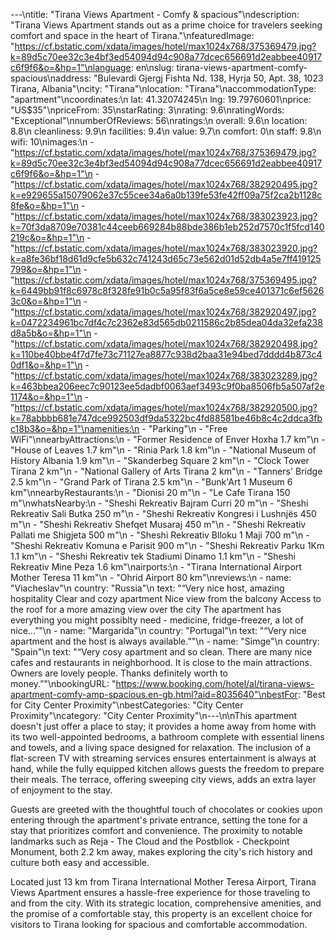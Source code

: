 ---\ntitle: "Tirana Views Apartment - Comfy & spacious"\ndescription: "Tirana Views Apartment stands out as a prime choice for travelers seeking comfort and space in the heart of Tirana."\nfeaturedImage: "https://cf.bstatic.com/xdata/images/hotel/max1024x768/375369479.jpg?k=89d5c70ee32c3e4bf3ed54094d94c908a77dcec656691d2eabbee40917c6f9f6&o=&hp=1"\nlanguage: en\nslug: tirana-views-apartment-comfy-spacious\naddress: "Bulevardi Gjergj Fishta Nd. 138, Hyrja 50, Apt. 38, 1023 Tirana, Albania"\ncity: "Tirana"\nlocation: "Tirana"\naccommodationType: "apartment"\ncoordinates:\n  lat: 41.32074245\n  lng: 19.79760601\nprice: "US$35"\npriceFrom: 35\nstarRating: 3\nrating: 9.6\nratingWords: "Exceptional"\nnumberOfReviews: 56\nratings:\n  overall: 9.6\n  location: 8.8\n  cleanliness: 9.9\n  facilities: 9.4\n  value: 9.7\n  comfort: 0\n  staff: 9.8\n  wifi: 10\nimages:\n  - "https://cf.bstatic.com/xdata/images/hotel/max1024x768/375369479.jpg?k=89d5c70ee32c3e4bf3ed54094d94c908a77dcec656691d2eabbee40917c6f9f6&o=&hp=1"\n  - "https://cf.bstatic.com/xdata/images/hotel/max1024x768/382920495.jpg?k=e929655a15079062e37c55cee34a6a0b139fe53fe42ff09a75f2ca2b1128c8fe&o=&hp=1"\n  - "https://cf.bstatic.com/xdata/images/hotel/max1024x768/383023923.jpg?k=70f3da8709e70381c44ceeb669284b88bde386b1eb252d7570c1f5fcd140219c&o=&hp=1"\n  - "https://cf.bstatic.com/xdata/images/hotel/max1024x768/383023920.jpg?k=a8fe36bf18d61d9cfe5b632c741243d65c73e562d01d52db4a5e7ff419125799&o=&hp=1"\n  - "https://cf.bstatic.com/xdata/images/hotel/max1024x768/375369495.jpg?k=6449bb91f8c6978c8f328fe91b0c5a95f83f6a5ce8e59ce401371c6ef56263c0&o=&hp=1"\n  - "https://cf.bstatic.com/xdata/images/hotel/max1024x768/382920497.jpg?k=0472234961bc7df4c7c2362e83d565db0211586c2b85dea04da32efa238d8a5b&o=&hp=1"\n  - "https://cf.bstatic.com/xdata/images/hotel/max1024x768/382920498.jpg?k=110be40bbe4f7d7fe73c71127ea8877c938d2baa31e94bed7dddd4b873c40df1&o=&hp=1"\n  - "https://cf.bstatic.com/xdata/images/hotel/max1024x768/383023289.jpg?k=463bbea206eec7c90123ee5dadbf0063aef3493c9f0ba8506fb5a507af2e1174&o=&hp=1"\n  - "https://cf.bstatic.com/xdata/images/hotel/max1024x768/382920500.jpg?k=78abbbb681e747dce992503df9da5322bc4fd88581be46b8c4c2ddca3fbc18b3&o=&hp=1"\namenities:\n  - "Parking"\n  - "Free WiFi"\nnearbyAttractions:\n  - "Former Residence of Enver Hoxha 1.7 km"\n  - "House of Leaves 1.7 km"\n  - "Rinia Park 1.8 km"\n  - "National Museum of History Albania 1.9 km"\n  - "Skanderbeg Square 2 km"\n  - "Clock Tower Tirana 2 km"\n  - "National Gallery of Arts Tirana 2 km"\n  - "Tanners' Bridge 2.5 km"\n  - "Grand Park of Tirana 2.5 km"\n  - "Bunk'Art 1 Museum 6 km"\nnearbyRestaurants:\n  - "Dionisi 20 m"\n  - "Le Cafe Tirana 150 m"\nwhatsNearby:\n  - "Sheshi Rekreativ Bajram Curri 20 m"\n  - "Sheshi Rekreativ Sali Butka 250 m"\n  - "Sheshi Rekreativ Kongresi i Lushnjës 450 m"\n  - "Sheshi Rekreativ Shefqet Musaraj 450 m"\n  - "Sheshi Rekreativ Pallati me Shigjeta 500 m"\n  - "Sheshi Rekreativ Blloku 1 Maji 700 m"\n  - "Sheshi Rekreativ Komuna e Parisit 900 m"\n  - "Sheshi Rekreativ Parku 1Km 1.1 km"\n  - "Sheshi Rekreativ tek Stadiumi Dinamo 1.1 km"\n  - "Sheshi Rekreativ Mine Peza 1.6 km"\nairports:\n  - "Tirana International Airport Mother Teresa 11 km"\n  - "Ohrid Airport 80 km"\nreviews:\n  - name: "Viacheslav"\n    country: "Russia"\n    text: "“Very nice host, amazing hospitality
Clear and cozy apartment
Nice view from the balcony
Access to the roof for a more amazing view over the city
The apartment has everything you might possiblty need - medicine, fridge-freezer, a lot of nice...”"\n  - name: "Margarida"\n    country: "Portugal"\n    text: "“Very nice apartment and the host is always available.”"\n  - name: "Simge"\n    country: "Spain"\n    text: "“Very cosy apartment and so clean. There are many nice cafes and restaurants in neighborhood. It is close to the main attractions. Owners are lovely people. Thanks definitely worth to money.”"\nbookingURL: "https://www.booking.com/hotel/al/tirana-views-apartment-comfy-amp-spacious.en-gb.html?aid=8035640"\nbestFor: "Best for City Center Proximity"\nbestCategories: "City Center Proximity"\ncategory: "City Center Proximity"\n---\n\nThis apartment doesn't just offer a place to stay; it provides a home away from home with its two well-appointed bedrooms, a bathroom complete with essential linens and towels, and a living space designed for relaxation. The inclusion of a flat-screen TV with streaming services ensures entertainment is always at hand, while the fully equipped kitchen allows guests the freedom to prepare their meals. The terrace, offering sweeping city views, adds an extra layer of enjoyment to the stay.

Guests are greeted with the thoughtful touch of chocolates or cookies upon entering through the apartment's private entrance, setting the tone for a stay that prioritizes comfort and convenience. The proximity to notable landmarks such as Reja - The Cloud and the Postbllok - Checkpoint Monument, both 2.2 km away, makes exploring the city's rich history and culture both easy and accessible.

Located just 13 km from Tirana International Mother Teresa Airport, Tirana Views Apartment ensures a hassle-free experience for those traveling to and from the city. With its strategic location, comprehensive amenities, and the promise of a comfortable stay, this property is an excellent choice for visitors to Tirana looking for spacious and comfortable accommodation.